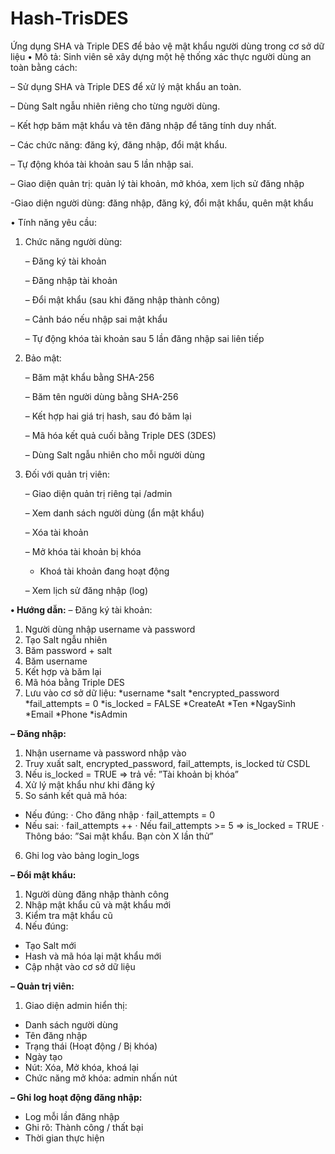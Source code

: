# Hash-TrisDES
Ứng dụng SHA và Triple DES để bảo vệ mật khẩu người dùng trong cơ sở dữ liệu
• Mô tả: Sinh viên sẽ xây dựng một hệ thống xác thực người dùng an toàn bằng cách:

 – Sử dụng SHA và Triple DES để xử lý mật khẩu an toàn.
      
– Dùng Salt ngẫu nhiên riêng cho từng người dùng.
      
– Kết hợp băm mật khẩu và tên đăng nhập để tăng tính duy nhất.
      
– Các chức năng: đăng ký, đăng nhập, đổi mật khẩu.
      
– Tự động khóa tài khoản sau 5 lần nhập sai.
      
– Giao diện quản trị: quản lý tài khoản, mở khóa, xem lịch sử đăng nhập

-Giao diện người dùng: đăng nhập, đăng ký, đổi mật khẩu, quên mật khẩu


• Tính năng yêu cầu:
1. Chức năng người dùng:

    – Đăng ký tài khoản
    
    – Đăng nhập tài khoản
    
    – Đổi mật khẩu (sau khi đăng nhập thành công)
    
    – Cảnh báo nếu nhập sai mật khẩu
    
    – Tự động khóa tài khoản sau 5 lần đăng nhập sai liên tiếp

3. Bảo mật:

      – Băm mật khẩu bằng SHA-256
      
      – Băm tên người dùng bằng SHA-256
      
      – Kết hợp hai giá trị hash, sau đó băm lại
      
      – Mã hóa kết quả cuối bằng Triple DES (3DES)
      
      – Dùng Salt ngẫu nhiên cho mỗi người dùng
  
5. Đối với quản trị viên:

      – Giao diện quản trị riêng tại /admin
       
      – Xem danh sách người dùng (ẩn mật khẩu)
      
      – Xóa tài khoản
        
      – Mở khóa tài khoản bị khóa

      - Khoá tài khoản đang hoạt động
        
      – Xem lịch sử đăng nhập (log)

**• Hướng dẫn:**
– Đăng ký tài khoản:
1. Người dùng nhập username và password
2. Tạo Salt ngẫu nhiên
3. Băm password + salt
4. Băm username
5. Kết hợp và băm lại
6. Mã hóa bằng Triple DES
7. Lưu vào cơ sở dữ liệu:
*username
*salt
*encrypted_password
*fail_attempts = 0
*is_locked = FALSE
*CreateAt
*Ten
*NgaySinh
*Email
*Phone
*isAdmin

**– Đăng nhập:**
1. Nhận username và password nhập vào
2. Truy xuất salt, encrypted_password, fail_attempts, is_locked từ CSDL
3. Nếu is_locked = TRUE ⇒ trả về: ”Tài khoản bị khóa”
4. Xử lý mật khẩu như khi đăng ký
5. So sánh kết quả mã hóa:
  * Nếu đúng:
    · Cho đăng nhập
    · fail_attempts = 0
  * Nếu sai:
    · fail_attempts ++
    · Nếu fail_attempts >= 5 ⇒ is_locked = TRUE
    · Thông báo: ”Sai mật khẩu. Bạn còn X lần thử”
6. Ghi log vào bảng login_logs

**– Đổi mật khẩu:**
1. Người dùng đăng nhập thành công
2. Nhập mật khẩu cũ và mật khẩu mới
3. Kiểm tra mật khẩu cũ
4. Nếu đúng:
* Tạo Salt mới
* Hash và mã hóa lại mật khẩu mới
* Cập nhật vào cơ sở dữ liệu


**– Quản trị viên:**
1. Giao diện admin hiển thị:
* Danh sách người dùng
* Tên đăng nhập
* Trạng thái (Hoạt động / Bị khóa)
* Ngày tạo
* Nút: Xóa, Mở khóa, khoá lại
* Chức năng mở khóa: admin nhấn nút

**– Ghi log hoạt động đăng nhập:**
  * Log mỗi lần đăng nhập
  * Ghi rõ: Thành công / thất bại
  * Thời gian thực hiện

